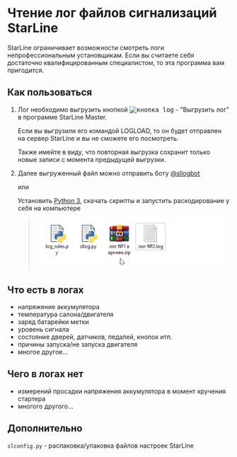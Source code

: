 # Чтение лог файлов сигнализаций StarLine

StarLine ограничивает возможности смотреть логи непрофессиональным установщикам.
Если вы считаете себя достаточно квалифицированным специалистом, то эта программа вам пригодится. 


## Как пользоваться

1. Лог необходимо выгрузить кнопкой <kbd>![кнопка log](https://help.starline.ru/slm/files/ru/2240502/18187109/1/1576055285000/log_black_24dp%402x.png)</kbd> - "Выгрузить лог"
в программе StarLine Master.

   Если вы выгрузили его командой LOGLOAD, то он будет отправлен на сервер StarLine и вы не сможете его посмотреть.

   Также имейте в виду, что повторная выгрузка сохранит только новые записи с момента предыдущей выгрузки. 

2. Далее выгруженный файл можно отправить боту [@sllogbot](https://t.me/sllogbot) 

   или

   Установить [Python 3](https://www.python.org/downloads/), скачать скрипты и запустить раскодирование у себя на компьютере
   > ![Справка](help.gif)

## Что есть в логах
- напряжение аккумулятора
- температура салона/двигателя
- заряд батарейки метки
- уровень сигнала
- состояние дверей, датчиков, педалей, кнопок итп.
- причины запуска/не запуска двигателя
- многое другое...


## Чего в логах нет
- измерений просадки напряжения аккумулятора в момент кручения стартера
- многого другого...


## Дополнительно

```slconfig.py``` - распаковка/упаковка файлов настроек StarLine
